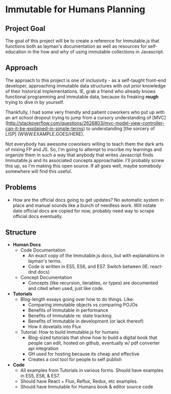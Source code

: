 # Immutable for Humans Planning

## Project Goal
The goal of this project will be to create a reference for Immutable.js that functions both as layman's documentation as well as resources for self-education in the how and why of using immutable collections in Javascript.

## Approach
The approach to this project is one of inclusivity - as a self-taught front-end developer, approaching immutable data structures with out prior knowledge of their historical implementations. IE, grab a friend who already knows functional programming and immutable data, because its freaking **rough** trying to dive in by yourself.

Thankfully, I had some very friendly and patient coworkers who put up with an art school dropout trying to jump from a cursory understanding of [MVC] (http://stackoverflow.com/questions/2626803/mvc-model-view-controller-can-it-be-explained-in-simple-terms) to understanding [the sorcery of LISP] (WWW.EXAMPLE.GOES/HERE). 

Not everybody has awesome coworkers willing to teach them the dark arts of mixing FP and JS. So, I'm going to attempt to inscribe my learnings and organize them in such a way that anybody that writes Javascript finds Immutable.js and its associated concepts approachable. I'll probably screw this up, so I'm making this open source. If all goes well, maybe somebody somewhere will find this useful.

## Problems
* How are the official docs going to get updates? No automatic system in place and manual sounds like a bunch of needless work. Will notate date official docs are copied for now, probably need way to scrape official docs eventually.

## Structure
- **Human Docs**
  * Code Documentation
    * An exact copy of the Immutable.js docs, but with explanations in layman's terms.
    * Code is written in ES5, ES6, and ES7. Switch between (IE: react-dnd docs)
  * Concept Documentation
    * Concepts (like recursion, iterables, or types) are documented and cited when used, just like code.
- **Tutorials**
    * Blog-length essays going over how to do things. Like:
      * Comparing immutable objects vs comparing POJOs
      * Benefits of Immutable in performance
      * Benefits of Immutable re: state tracking
      * Benefits of Immutable in development (or lack thereof)
      * How it dovetails into Flux
    * Tutorial: How to build Immutable.js for humans
      * Blog-sized tutorials that show how to build a digital book that people can edit, hosted on github, eventually w/ pdf converter api integration
      * GH used for hosting because its cheap and effective
      * Creates a cool tool for people to self publish
- **Code**
  * All examples from Tutorials in various forms. Should have examples in ES5, ES6, & ES7. 
  * Should have React + Flux, Reflux, Redux, etc examples. 
  * Should have Immutable for Humans book & editor source code
